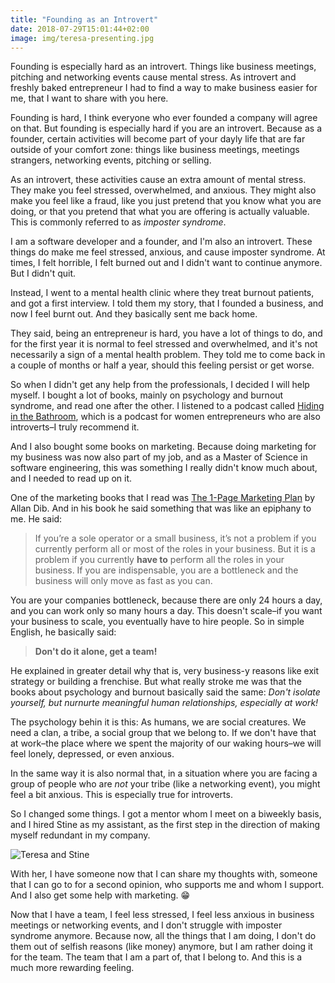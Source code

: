 ```yaml
---
title: "Founding as an Introvert"
date: 2018-07-29T15:01:44+02:00
image: img/teresa-presenting.jpg
---
```


Founding is especially hard as an introvert. Things like business meetings, pitching and networking events cause mental stress. As introvert and freshly baked entrepreneur I had to find a way to make business easier for me, that I want to share with you here.
<!--more-->

Founding is hard, I think everyone who ever founded a company will agree on that. But founding is especially hard if you are an introvert. Because as a founder, certain activities will become part of your dayly life that are far outside of your comfort zone: things like business meetings, meetings strangers, networking events, pitching or selling. 

As an introvert, these activities cause an extra amount of mental stress. They make you feel stressed, overwhelmed, and anxious. They might also make you feel like a fraud, like you just pretend that you know what you are doing, or that you pretend that what you are offering is actually valuable. This is commonly referred to as *imposter syndrome*.

I am a software developer and a founder, and I'm also an introvert. These things do make me feel stressed, anxious, and cause imposter syndrome. At times, I felt horrible, I felt burned out and I didn't want to continue anymore. But I didn't quit.

Instead, I went to a mental health clinic where they treat burnout patients, and got a first interview. I told them my story, that I founded a business, and now I feel burnt out. And they basically sent me back home.

They said, being an entrepreneur is hard, you have a lot of things to do, and for the first year it is normal to feel stressed and overwhelmed, and it's not necessarily a sign of a mental health problem. They told me to come back in a couple of months or half a year, should this feeling persist or get worse.

So when I didn't get any help from the professionals, I decided I will help myself. I bought a lot of books, mainly on psychology and burnout syndrome, and read one after the other. I listened to a podcast called [Hiding in the Bathroom](https://www.forbes.com/podcasts/hiding-in-the-bathroom/), which is a podcast for women entrepreneurs who are also introverts–I truly recommend it.

And I also bought some books on marketing. Because doing marketing for my business was now also part of my job, and as a Master of Science in software engineering, this was something I really didn't know much about, and I needed to read up on it.

One of the marketing books that I read was [The 1-Page Marketing Plan](https://www.amazon.com/1-Page-Marketing-Plan-Customers-Money-ebook/dp/B01B35M3SM) by Allan Dib. And in his book he said something that was like an epiphany to me. He said:

> If you’re a sole operator or a small business, it’s not a problem if you currently perform all or most of the roles in your business. But it is a problem if you currently **have to** perform all the roles in your business. If you are indispensable, you are a bottleneck and the business will only move as fast as you can.

You are your companies bottleneck, because there are only 24 hours a day, and you can work only so many hours a day. This doesn't scale–if you want your business to scale, you eventually have to hire people. So in simple English, he basically said:

> **Don't do it alone, get a team!**

He explained in greater detail why that is, very business-y reasons like exit strategy or building a frenchise. But what really stroke me was that the books about psychology and burnout basically said the same: *Don't isolate yourself, but nurnurte meaningful human relationships, especially at work!*

The psychology behin it is this: As humans, we are social creatures. We need a clan, a tribe, a social group that we belong to. If we don't have that at work–the place where we spent the majority of our waking hours–we will feel lonely, depressed, or even anxious.

In the same way it is also normal that, in a situation where you are facing a group of people who are *not* your tribe (like a networking event), you might feel a bit anxious. This is especially true for introverts.

So I changed some things. I got a mentor whom I meet on a biweekly basis, and I hired Stine as my assistant, as the first step in the direction of making myself redundant in my company.

![Teresa and Stine](/img/stine-teresa.jpg)

With her, I have someone now that I can share my thoughts with, someone that I can go to for a second opinion, who supports me and whom I support. And I also get some help with marketing. 😁

Now that I have a team, I feel less stressed, I feel less anxious in business meetings or networking events, and I don't struggle with imposter syndrome anymore. Because now, all the things that I am doing, I don't do them out of selfish reasons (like money) anymore, but I am rather doing it for the team. The team that I am a part of, that I belong to. And this is a much more rewarding feeling.





